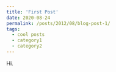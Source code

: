 ```yaml
---
title: 'First Post'
date: 2020-08-24
permalink: /posts/2012/08/blog-post-1/
tags:
  - cool posts
  - category1
  - category2
---
```


Hi.

